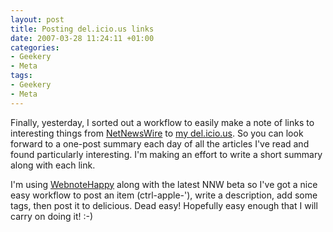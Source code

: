 ```yaml
---
layout: post
title: Posting del.icio.us links
date: 2007-03-28 11:24:11 +01:00
categories:
- Geekery
- Meta
tags:
- Geekery
- Meta
---
```

Finally, yesterday, I sorted out a workflow to easily make a note of links to interesting things from [NetNewsWire](http://www.newsgator.com/NGOLProduct.aspx?ProdID=NetNewsWire) to [my del.icio.us](http://del.icio.us/mathie).  So you can look forward to a one-post summary each day of all the articles I've read and found particularly interesting.  I'm making an effort to write a short summary along with each link.

I'm using [WebnoteHappy](http://www.happyapps.com/webnotehappy/) along with the latest NNW beta so I've got a nice easy workflow to post an item (ctrl-apple-'), write a description, add some tags, then post it to delicious.  Dead easy!  Hopefully easy enough that I will carry on doing it! :-)
